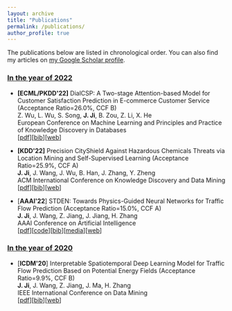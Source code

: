 ```yaml
---
layout: archive
title: "Publications"
permalink: /publications/
author_profile: true
---
```


The publications below are listed in chronological order. You can also find my articles on [my Google Scholar profile](https://scholar.google.com/citations?user=OkiBEBgAAAAJ).

<!-- * indicates corresponding author, + indicates supervised student -->

### <u>In the year of 2022</u> 

* **[ECML/PKDD'22]** DialCSP: A Two-stage Attention-based Model for Customer Satisfaction Prediction in E-commerce Customer Service (Acceptance Ratio=26.0%, CCF B)\
Z. Wu, L. Wu, S. Song, **J. Ji**, B. Zou, Z. Li, X. He\
European Conference on Machine Learning and Principles and Practice of Knowledge Discovery in Databases\
[[pdf](/files/DialCSP_ECMLPKDD22.pdf)][[bib](/files/DialCSP_ECMLPKDD22.txt)][[web]()]

* **[KDD'22]** Precision CityShield Against Hazardous Chemicals Threats via Location Mining and Self-Supervised Learning (Acceptance Ratio=25.9%, CCF A)\
**J. Ji**, J. Wang, J. Wu, B. Han, J. Zhang, Y. Zheng\
ACM International Conference on Knowledge Discovery and Data Mining\
[[pdf](/files/CityShield_KDD22.pdf)][[bib](/files/CityShield_KDD22.txt)][[web](https://dl.acm.org/doi/abs/10.1145/3534678.3539028)]

* [**AAAI'22**] STDEN: Towards Physics-Guided Neural Networks for Traffic Flow Prediction (Acceptance Ratio=15.0%, CCF A)\
**J. Ji**, J. Wang, Z. Jiang, J. Jiang, H. Zhang\
AAAI Conference on Artificial Intelligence\
[[pdf](/files/STDEN_AAAI22.pdf)][[code](https://github.com/Echo-Ji/STDEN)][[bib](/files/STDEN_AAAI22.txt)][[media](https://mp.weixin.qq.com/s/TmZ-J-t3IeyBpNSmysOEHA)][[web](https://ojs.aaai.org/index.php/AAAI/article/view/20322)]

### <u>In the year of 2020</u> 

* [**ICDM'20**] Interpretable Spatiotemporal Deep Learning Model for Traffic Flow Prediction Based on Potential Energy Fields (Acceptance Ratio=9.9%, CCF B)\
**J. Ji**, J. Wang, Z. Jiang, J. Ma, H. Zhang\
IEEE International Conference on Data Mining\
[[pdf](/files/STPEF_ICDM20.pdf)][[bib](/files/STPEF_ICDM20.txt)][[web](https://ieeexplore.ieee.org/document/9338315)]

<!-- {% if author.googlescholar %}
  You can also find my articles on <u><a href="{{author.googlescholar}}">my Google Scholar profile</a>.</u>
{% endif %}

{% include base_path %}

{% for post in site.publications reversed %}
  {% include archive-single.html %}
{% endfor %} -->
